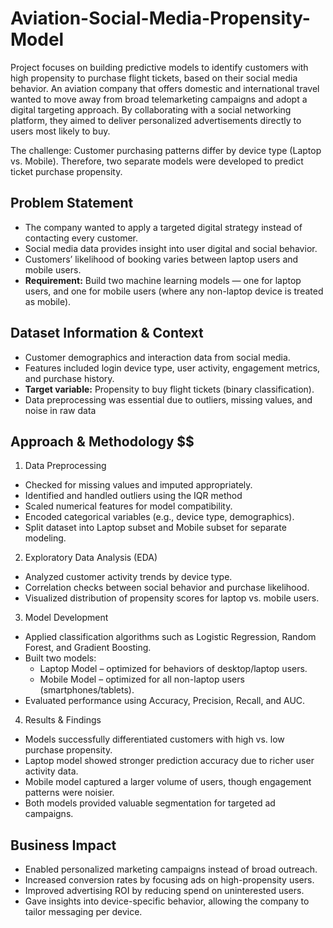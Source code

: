 # Aviation-Social-Media-Propensity-Model
Project focuses on building predictive models to identify customers with high propensity to purchase flight tickets, based on their social media behavior. An aviation company that offers domestic and international travel wanted to move away from broad telemarketing campaigns and adopt a digital targeting approach. By collaborating with a social networking platform, they aimed to deliver personalized advertisements directly to users most likely to buy.

The challenge: Customer purchasing patterns differ by device type (Laptop vs. Mobile). Therefore, two separate models were developed to predict ticket purchase propensity.

## Problem Statement ##
 - The company wanted to apply a targeted digital strategy instead of contacting every customer.
 - Social media data provides insight into user digital and social behavior.
 - Customers’ likelihood of booking varies between laptop users and mobile users.
 - **Requirement:** Build two machine learning models — one for laptop users, and one for mobile users (where any non-laptop device is treated as mobile).

## Dataset Information & Context ##
 - Customer demographics and interaction data from social media.
 - Features included login device type, user activity, engagement metrics, and purchase history.
 - **Target variable:** Propensity to buy flight tickets (binary classification).
 - Data preprocessing was essential due to outliers, missing values, and noise in raw data

## Approach & Methodology $$
1. Data Preprocessing
 - Checked for missing values and imputed appropriately.
 - Identified and handled outliers using the IQR method
 - Scaled numerical features for model compatibility.
 - Encoded categorical variables (e.g., device type, demographics).
 - Split dataset into Laptop subset and Mobile subset for separate modeling.

2. Exploratory Data Analysis (EDA)
 - Analyzed customer activity trends by device type.
 - Correlation checks between social behavior and purchase likelihood.
 - Visualized distribution of propensity scores for laptop vs. mobile users.

3. Model Development
 - Applied classification algorithms such as Logistic Regression, Random Forest, and Gradient Boosting.
 - Built two models:
    - Laptop Model – optimized for behaviors of desktop/laptop users.
    - Mobile Model – optimized for all non-laptop users (smartphones/tablets).
 - Evaluated performance using Accuracy, Precision, Recall, and AUC.

4. Results & Findings
 - Models successfully differentiated customers with high vs. low purchase propensity.
 - Laptop model showed stronger prediction accuracy due to richer user activity data.
 - Mobile model captured a larger volume of users, though engagement patterns were noisier.
 - Both models provided valuable segmentation for targeted ad campaigns.

## Business Impact ##
 - Enabled personalized marketing campaigns instead of broad outreach.
 - Increased conversion rates by focusing ads on high-propensity users.
 - Improved advertising ROI by reducing spend on uninterested users.
 - Gave insights into device-specific behavior, allowing the company to tailor messaging per device.
